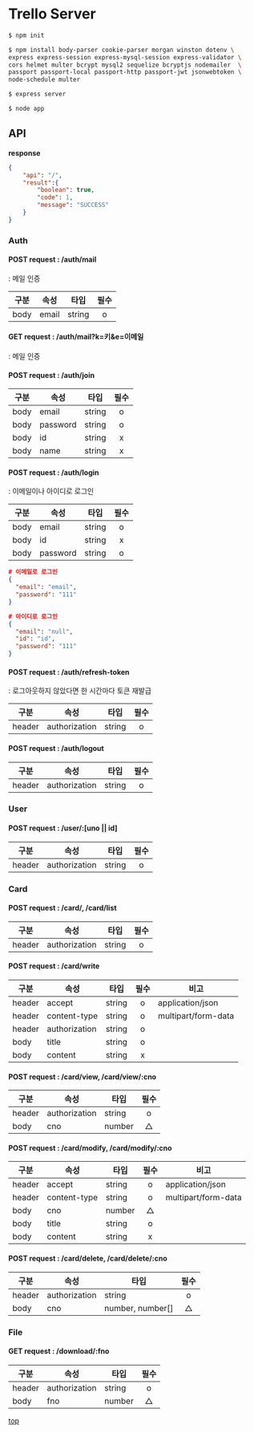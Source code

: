 # Trello Server


```bash
$ npm init

$ npm install body-parser cookie-parser morgan winston dotenv \
express express-session express-mysql-session express-validator \
cors helmet multer bcrypt mysql2 sequelize bcryptjs nodemailer  \
passport passport-local passport-http passport-jwt jsonwebtoken \
node-schedule multer

$ express server

$ node app
```



## API

**response**

```json
{
    "api": "/",
    "result":{
        "boolean": true,
        "code": 1,
        "message": "SUCCESS"
    }
}
```



### Auth

#### POST request : /auth/mail
: 메일 인증

구분 | 속성 | 타입 | 필수
---|---|---|:---:
body   | email | string | o


#### GET request : /auth/mail?k=키&e=이메일
: 메일 인증


#### POST request : /auth/join  

구분 | 속성 | 타입 | 필수
---|---|---|:---:
body   | email    | string | o
body   | password | string | o
body   | id       | string | x
body   | name     | string | x


#### POST request : /auth/login
: 이메일이나 아이디로 로그인

구분 | 속성 | 타입 | 필수
---|---|---|:---:
body   | email    | string | o
body   | id       | string | x
body   | password | string | o

```json
# 이메일로 로그인
{
  "email": "email",
  "password": "111"
}

# 아이디로 로그인
{
  "email": "null",
  "id": "id",
  "password": "111"
}
```


#### POST request : /auth/refresh-token
: 로그아웃하지 않았다면 한 시간마다 토큰 재발급    

구분 | 속성 | 타입 | 필수
---|---|---|:---:
header  | authorization | string | o


#### POST request : /auth/logout

구분 | 속성 | 타입 | 필수
---|---|---|:---:
header  | authorization | string | o



### User

#### POST request : /user/:[uno || id]

구분 | 속성 | 타입 | 필수
---|---|---|:---:
header  | authorization | string | o



### Card

#### POST request : /card/, /card/list

구분 | 속성 | 타입 | 필수
---|---|---|:---:
header  | authorization | string | o


#### POST request : /card/write

구분 | 속성 | 타입 | 필수 | 비고
---|---|---|:---:|---
header  | accept | string | o | application/json
header  | content-type | string | o | multipart/form-data
header  | authorization | string | o |
body    | title | string | o |
body    | content | string | x |


#### POST request : /card/view, /card/view/:cno

구분 | 속성 | 타입 | 필수
---|---|---|:---:
header  | authorization | string | o
body    | cno | number | △


#### POST request : /card/modify, /card/modify/:cno

구분 | 속성 | 타입 | 필수 | 비고
---|---|---|:---:|---
header  | accept | string | o | application/json
header  | content-type | string | o | multipart/form-data
body    | cno | number | △ |
body    | title | string | o |
body    | content | string | x |


#### POST request : /card/delete, /card/delete/:cno

구분 | 속성 | 타입 | 필수
---|---|---|:---:
header  | authorization | string | o
body    | cno | number, number[] | △



### File

#### GET request : /download/:fno

구분 | 속성 | 타입 | 필수
---|---|---|:---:
header  | authorization | string | o
body    | fno | number | △



[top](#)
